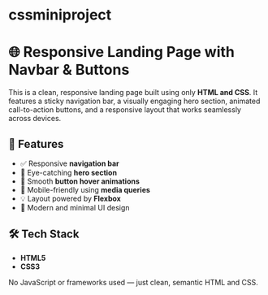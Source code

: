 # cssminiproject
# 🌐 Responsive Landing Page with Navbar & Buttons

This is a clean, responsive landing page built using only **HTML and CSS**. It features a sticky navigation bar, a visually engaging hero section, animated call-to-action buttons, and a responsive layout that works seamlessly across devices.

## 🚀 Features

- ✅ Responsive **navigation bar**
- 🎯 Eye-catching **hero section**
- 🔘 Smooth **button hover animations**
- 📱 Mobile-friendly using **media queries**
- 💡 Layout powered by **Flexbox**
- 🎨 Modern and minimal UI design

## 🛠️ Tech Stack

- **HTML5**
- **CSS3**

No JavaScript or frameworks used — just clean, semantic HTML and CSS.
